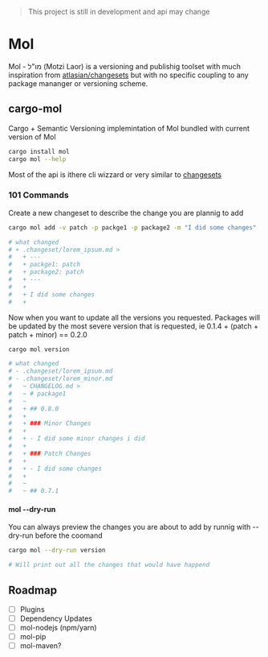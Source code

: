 > This project is still in development and api may change

# Mol

Mol - מו"ל  (Motzi Laor) is a versioning and publishig toolset with much inspiration from [atlasian/changesets](https://github.com/atlassian/changesets) but with no specific coupling to any package mananger or versioning scheme.

## cargo-mol

Cargo + Semantic Versioning implemintation of Mol bundled with current version of Mol

```bash
cargo install mol
cargo mol --help
```

Most of the api is ithere cli wizzard or very similar to [changesets](https://github.com/atlassian/changesets)

### 101 Commands

Create a new changeset to describe the change you are plannig to add
```bash
cargo mol add -v patch -p packge1 -p package2 -m "I did some changes"

# what changed
# + .changeset/lorem_ipsum.md >
#   + ---
#   + packge1: patch
#   + package2: patch
#   + --- 
#   +
#   + I did some changes
#   +
```

Now when you want to update all the versions you requested. Packages will be updated by the most severe version that is requested, ie 0.1.4 + (patch + patch + minor) == 0.2.0
```bash
cargo mol version

# what changed
# - .changeset/lorem_ipsum.md
# - .changeset/lorem_minor.md
#   ~ CHANGELOG.md >
#   ~ # package1
#   ~
#   + ## 0.8.0
#   +
#   + ### Minor Changes
#   +
#   + - I did some minor changes i did
#   +
#   + ### Patch Changes
#   +
#   + - I did some changes
#   +
#   ~
#   ~ ## 0.7.1
```


#### mol --dry-run

You can always preview the changes you are about to add by runnig with --dry-run before the coomand

```bash
cargo mol --dry-run version

# Will print out all the changes that would have happend
```

## Roadmap
- [ ] Plugins
- [ ] Dependency Updates
- [ ] mol-nodejs (npm/yarn)
- [ ] mol-pip
- [ ] mol-maven?
